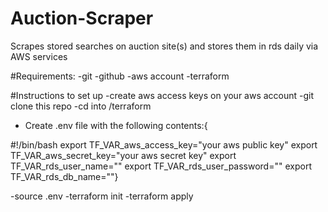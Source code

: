 # Auction-Scraper
Scrapes stored searches on auction site(s) and stores them in rds daily via AWS services

#Requirements:
-git
-github
-aws account
-terraform

#Instructions to set up
-create aws access keys on your aws account
-git clone this repo
-cd into <Auction-Scraper>/terraform 
- Create .env file with the following contents:{


#!/bin/bash
export TF_VAR_aws_access_key="your aws public key"
export TF_VAR_aws_secret_key="your aws secret key"
export TF_VAR_rds_user_name="<desired username for db>"
export TF_VAR_rds_user_password="<desired password for db>"
export TF_VAR_rds_db_name="<desired db_name for db>"}

-source .env
-terraform init
-terraform apply




